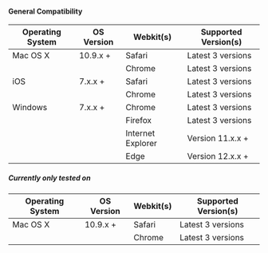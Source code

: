 #### General Compatibility

| Operating System | OS Version | Webkit(s) | Supported Version(s) |
| --- | --- | --- | --- |
| Mac OS X |  10.9.x + | Safari | Latest 3 versions |
||| Chrome | Latest 3 versions |
| iOS | 7.x.x + | Safari | Latest 3 versions |
||| Chrome | Latest 3 versions |
| Windows | 7.x.x + | Chrome | Latest 3 versions |
||| Firefox | Latest 3 versions |
||| Internet Explorer | Version 11.x.x + |
||| Edge | Version 12.x.x + |

##### Currently only tested on

| Operating System | OS Version | Webkit(s) | Supported Version(s) |
| --- | --- | --- | --- |
| Mac OS X |  10.9.x + | Safari | Latest 3 versions |
||| Chrome | Latest 3 versions |
